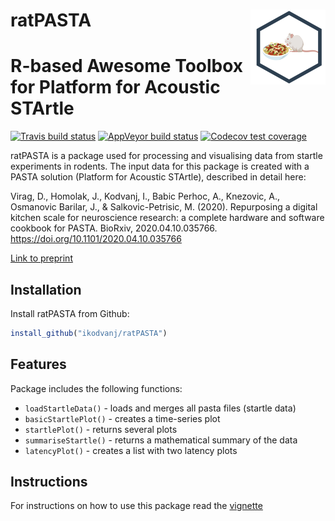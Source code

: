 
# ratPASTA <img src='man/figures/logo.png' align="right" height="120" />

<!-- README.md is generated from README.Rmd. Please edit that file -->

# R-based Awesome Toolbox for Platform for Acoustic STArtle

<!-- badges: start -->

[![Travis build
status](https://travis-ci.com/ikodvanj/ratPASTA.svg?branch=master)](https://travis-ci.com/ikodvanj/ratPASTA)
[![AppVeyor build
status](https://ci.appveyor.com/api/projects/status/github/ikodvanj/ratPASTA?branch=master&svg=true)](https://ci.appveyor.com/project/ikodvanj/ratPASTA)
[![Codecov test
coverage](https://codecov.io/gh/ikodvanj/ratPASTA/branch/master/graph/badge.svg)](https://codecov.io/gh/ikodvanj/ratPASTA?branch=master)
<!-- badges: end -->

ratPASTA is a package used for processing and visualising data from
startle experiments in rodents. The input data for this package is
created with a PASTA solution (Platform for Acoustic STArtle), described
in detail here:

Virag, D., Homolak, J., Kodvanj, I., Babic Perhoc, A., Knezovic, A.,
Osmanovic Barilar, J., & Salkovic-Petrisic, M. (2020). Repurposing a
digital kitchen scale for neuroscience research: a complete hardware and
software cookbook for PASTA. BioRxiv, 2020.04.10.035766.
<https://doi.org/10.1101/2020.04.10.035766>

[Link to
preprint](https://www.biorxiv.org/content/10.1101/2020.04.10.035766v1)

## Installation

Install ratPASTA from Github:

``` r
install_github("ikodvanj/ratPASTA")
```

## Features

Package includes the following functions:

  - `loadStartleData()` - loads and merges all pasta files (startle
    data)
  - `basicStartlePlot()` - creates a time-series plot
  - `startlePlot()` - returns several plots
  - `summariseStartle()` - returns a mathematical summary of the data
  - `latencyPlot()` - creates a list with two latency plots

## Instructions

For instructions on how to use this package read the
[vignette](https://ikodvanj.github.io/ratPASTAsite/articles/ratPASTA.html)
